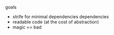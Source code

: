 goals
- strife for minimal dependencies dependencies
- readable code (at the cost of abstraction)
- magic == bad